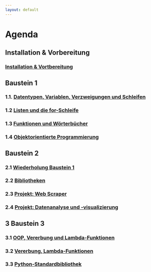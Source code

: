 ```yaml
---
layout: default
---
```


# Agenda

## Installation & Vorbereitung
### [Installation & Vortbereitung](python_course/part0.html)

## Baustein 1

### 1.1. [Datentypen, Variablen, Verzweigungen und Schleifen](python_course/part1_1.html)
### 1.2 [Listen und die for-Schleife](./python_course/part1_2.html)
### 1.3 [Funktionen und Wörterbücher](./python_course/part1_3.html)
### 1.4 [Objektorientierte Programmierung](./python_course/part1_4.html)

## Baustein 2

### 2.1 [Wiederholung Baustein 1](./python_course/part2_1.html)
### 2.2 [Bibliotheken](./python_course/part2_2.html)
### 2.3 [Projekt: Web Scraper](./python_course/project_web_scraper.html)
### 2.4 [Projekt: Datenanalyse und -visualizierung](./python_course/project_data_analytics.html)

## 3 Baustein 3
### 3.1 [OOP, Vererbung und Lambda-Funktionen](./python_course/part3_1.html)
### 3.2 [Vererbung, Lambda-Funktionen](./python_course/part3_2.html)
### 3.3 [Python-Standardbibliothek](./python_course/part3_3.html)